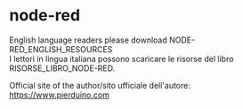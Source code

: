 # node-red
English language readers please download NODE-RED_ENGLISH_RESOURCES<br>
I lettori in lingua italiana possono scaricare le risorse del libro RISORSE_LIBRO_NODE-RED.<br>

Official site of the author/sito ufficiale dell'autore:
<a href>https://www.pierduino.com</a>

